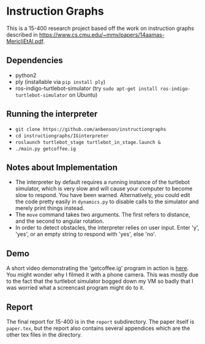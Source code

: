# Instruction Graphs

This is a 15-400 research project based off the work on instruction graphs
described in https://www.cs.cmu.edu/~mmv/papers/14aamas-MericliEtAl.pdf.

## Dependencies
- python2
- ply (installable via `pip install ply`)
- ros-indigo-turtlebot-simulator (try `sudo apt-get install ros-indigo-turtlebot-simulator` on Ubuntu)

## Running the interpreter
- `git clone https://github.com/anbenson/instructiongraphs`
- `cd instructiongraphs/IGinterpreter`
- `roslaunch turtlebot_stage turtlebot_in_stage.launch &`
- `./main.py getcoffee.ig`

## Notes about Implementation
- The interpreter by default requires a running instance of the turtlebot
  simulator, which is very slow and will cause your computer to become slow to
  respond. You have been warned. Alternatively, you could edit the code pretty
  easily in `dynamics.py` to disable calls to the simulator and merely print
  things instead.
- The `move` command takes two arguments. The first refers to distance, and the
  second to angular rotation.
- In order to detect obstacles, the interpreter relies on user input. Enter 'y',
  'yes', or an empty string to respond with 'yes', else 'no'.

## Demo
A short video demonstrating the 'getcoffee.ig' program in action is
[here](https://www.andrew.cmu.edu/user/adbenson/research/ig_turtlebot_demo.mp4).
You might wonder why I filmed it with a phone camera. This was mostly due to the
fact that the turtlebot simulator bogged down my VM so badly that I was worried
what a screencast program might do to it.

## Report
The final report for 15-400 is in the `report` subdirectory. The paper itself is
`paper.tex`, but the report also contains several appendices which are the other
tex files in the directory.
